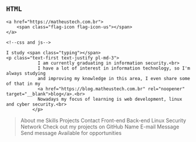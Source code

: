 ## `HTML`
```
<a href="https://matheustech.com.br">
    <span class="flag-icon flag-icon-us"></span>
</a>
```
```
<!--css and js-->

```
```
I study <span class="typing"></span>
<p class="text-first text-justify pl-md-3">
            I am currently graduating in information security.<br>
            I have a lot of interest in information technology, so I'm always studying
            and improving my knowledge in this area, I even share some of that in my
            <a href="https://blog.matheustech.com.br" rel="noopener" target="__blank">blog</a>.<br>
            Nowadays my focus of learning is web development, linux and cyber security.<br>
          </p>
```
> About me Skills Projects Contact
> Front-end Back-end Linux Security Network
> Check out my projects on GitHub
> Name E-mail Message
> Send message 
> Available for opportunities
